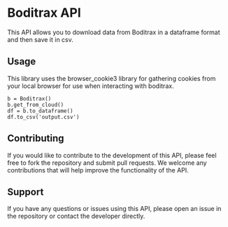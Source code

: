 # Boditrax API

This API allows you to download data from Boditrax in a dataframe format and then save it in csv. 

## Usage

This library uses the browser_cookie3 library for gathering cookies from your local browser for use when interacting with boditrax.
```
b = Boditrax()
b.get_from_cloud()
df = b.to_dataframe()
df.to_csv('output.csv')
```

## Contributing

If you would like to contribute to the development of this API, please feel free to fork the repository and submit pull requests. We welcome any contributions that will help improve the functionality of the API.

## Support

If you have any questions or issues using this API, please open an issue in the repository or contact the developer directly.